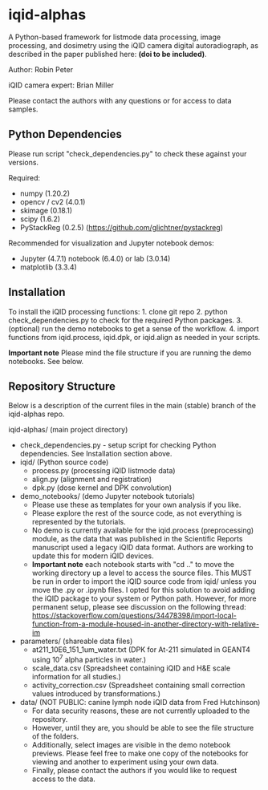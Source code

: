 # iqid-alphas
A Python-based framework for listmode data processing, image processing, and 
dosimetry using the iQID camera digital autoradiograph, as described in the
paper published here: **(doi to be included)**.

Author: Robin Peter

iQID camera expert: Brian Miller

Please contact the authors with any questions or for access to data samples.

## Python Dependencies
Please run script "check_dependencies.py" to check these against your versions.

Required:
- numpy (1.20.2)
- opencv / cv2 (4.0.1)
- skimage (0.18.1)
- scipy (1.6.2)
- PyStackReg (0.2.5) (https://github.com/glichtner/pystackreg)

Recommended for visualization and Jupyter notebook demos:
- Jupyter (4.7.1) notebook (6.4.0) or lab (3.0.14)
- matplotlib (3.3.4)

## Installation
To install the iQID processing functions:
    1. clone git repo
    2. python check_dependencies.py to check for the required Python packages.
    3. (optional) run the demo notebooks to get a sense of the workflow.
    4. import functions from iqid.process, iqid.dpk, or iqid.align as needed in your scripts.

**Important note** Please mind the file structure if you are running the demo notebooks. See below.

## Repository Structure
Below is a description of the current files in the main (stable) branch of the iqid-alphas repo.

iqid-alphas/ (main project directory)
  - check_dependencies.py   - setup script for checking Python dependencies. 
                              See Installation section above.
  - iqid/ (Python source code)
    - process.py (processing iQID listmode data)
    - align.py (alignment and registration)
    - dpk.py (dose kernel and DPK convolution)
  - demo_notebooks/ (demo Jupyter notebook tutorials)
    - Please use these as templates for your own analysis if you like.
    - Please explore the rest of the source code, as not everything is represented by the tutorials.
    - No demo is currently available for the iqid.process (preprocessing) module, as the data that was published 
      in the Scientific Reports manuscript used a legacy iQID data format. Authors are working to update this for modern iQID devices.
    - **Important note** each notebook starts with "cd .." to move the working directory up a level to access the source files.
      This MUST be run in order to import the iQID source code from iqid/ unless you move the .py or .ipynb files.
      I opted for this solution to avoid adding the iQID package to your system or Python path.
      However, for more permanent setup, please see discussion on the following thread:
      https://stackoverflow.com/questions/34478398/import-local-function-from-a-module-housed-in-another-directory-with-relative-im
  - parameters/ (shareable data files)
    - at211_10E6_151_1um_water.txt  (DPK for At-211 simulated in GEANT4 using $10^7$ alpha particles in water.)
    - scale_data.csv (Spreadsheet containing iQID and H&E scale information for all studies.)
    - activity_correction.csv (Spreadsheet containing small correction values introduced by transformations.)
  - data/ (NOT PUBLIC: canine lymph node iQID data from Fred Hutchinson)
    - For data security reasons, these are not currently uploaded to the repository.
    - However, until they are, you should be able to see the file structure of the folders.
    - Additionally, select images are visible in the demo notebook previews. Please feel free to
      make one copy of the notebooks for viewing and another to experiment using your own data.
    - Finally, please contact the authors if you would like to request access to the data.